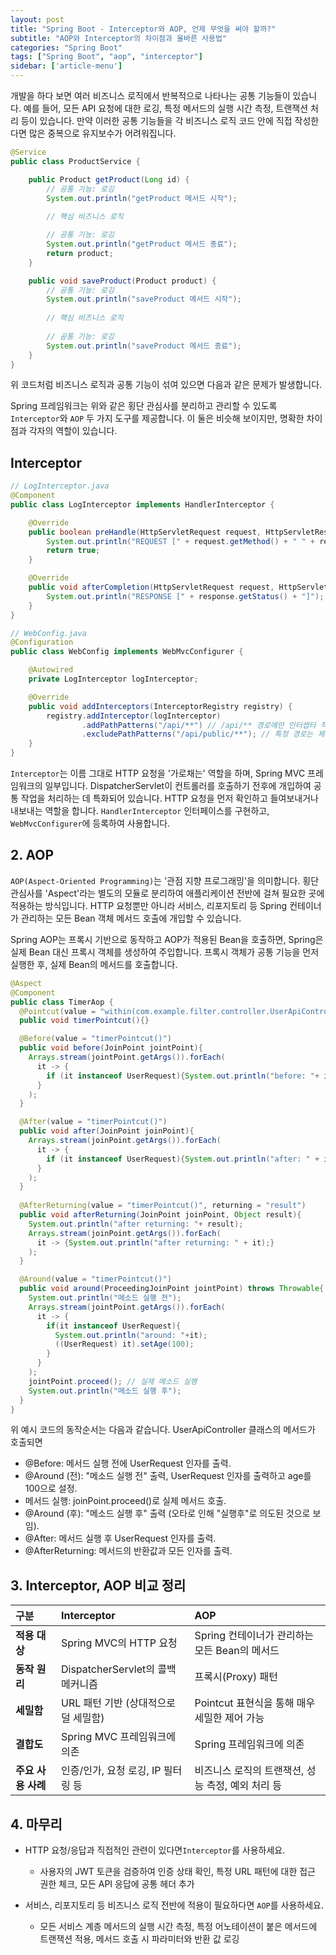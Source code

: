 ```yaml
---
layout: post
title: "Spring Boot - Interceptor와 AOP, 언제 무엇을 써야 할까?"
subtitle: "AOP와 Interceptor의 차이점과 올바른 사용법"
categories: "Spring Boot"
tags: ["Spring Boot", "aop", "interceptor"]
sidebar: ['article-menu']
---
```


개발을 하다 보면 여러 비즈니스 로직에서 반복적으로 나타나는 공통 기능들이 있습니다. 
예를 들어, 모든 API 요청에 대한 로깅, 특정 메서드의 실행 시간 측정, 트랜잭션 처리 등이 있습니다.
만약 이러한 공통 기능들을 각 비즈니스 로직 코드 안에 직접 작성한다면 많은 중복으로 유지보수가 어려워집니다.

```java
@Service
public class ProductService {

    public Product getProduct(Long id) {
        // 공통 기능: 로깅
        System.out.println("getProduct 메서드 시작");
        
        // 핵심 비즈니스 로직

        // 공통 기능: 로깅
        System.out.println("getProduct 메서드 종료");
        return product;
    }

    public void saveProduct(Product product) {
        // 공통 기능: 로깅
        System.out.println("saveProduct 메서드 시작");
      
        // 핵심 비즈니스 로직
      
        // 공통 기능: 로깅
        System.out.println("saveProduct 메서드 종료");
    }
}
```

위 코드처럼 비즈니스 로직과 공통 기능이 섞여 있으면 다음과 같은 문제가 발생합니다.

Spring 프레임워크는 위와 같은 횡단 관심사를 분리하고 관리할 수 있도록 `Interceptor`와 `AOP` 두 가지 도구를 제공합니다. 
이 둘은 비슷해 보이지만, 명확한 차이점과 각자의 역할이 있습니다. 

## Interceptor


```java
// LogInterceptor.java
@Component
public class LogInterceptor implements HandlerInterceptor {

    @Override
    public boolean preHandle(HttpServletRequest request, HttpServletResponse response, Object handler) throws Exception {
        System.out.println("REQUEST [" + request.getMethod() + " " + request.getRequestURI() + "]");
        return true;
    }

    @Override
    public void afterCompletion(HttpServletRequest request, HttpServletResponse response, Object handler, Exception ex) throws Exception {
        System.out.println("RESPONSE [" + response.getStatus() + "]");
    }
}

// WebConfig.java
@Configuration
public class WebConfig implements WebMvcConfigurer {

    @Autowired
    private LogInterceptor logInterceptor;

    @Override
    public void addInterceptors(InterceptorRegistry registry) {
        registry.addInterceptor(logInterceptor)
                .addPathPatterns("/api/**") // /api/** 경로에만 인터셉터 적용
                .excludePathPatterns("/api/public/**"); // 특정 경로는 제외
    }
}
```

`Interceptor`는 이름 그대로 HTTP 요청을 '가로채는' 역할을 하며, Spring MVC 프레임워크의 일부입니다.
DispatcherServlet이 컨트롤러를 호출하기 전후에 개입하여 공통 작업을 처리하는 데 특화되어 있습니다.
HTTP 요청을 먼저 확인하고 들여보내거나 내보내는 역할을 합니다.
`HandlerInterceptor` 인터페이스를 구현하고, `WebMvcConfigurer`에 등록하여 사용합니다.



## 2. AOP
`AOP(Aspect-Oriented Programming)`는 '관점 지향 프로그래밍'을 의미합니다. 
횡단 관심사를 'Aspect'라는 별도의 모듈로 분리하여 애플리케이션 전반에 걸쳐 필요한 곳에 적용하는 방식입니다. 
HTTP 요청뿐만 아니라 서비스, 리포지토리 등 Spring 컨테이너가 관리하는 모든 Bean 객체 메서드 호출에 개입할 수 있습니다.

Spring AOP는 프록시 기반으로 동작하고 AOP가 적용된 Bean을 호출하면, Spring은 실제 Bean 대신 프록시 객체를 생성하여 주입합니다.
프록시 객체가 공통 기능을 먼저 실행한 후, 실제 Bean의 메서드를 호출합니다.
```java
@Aspect
@Component
public class TimerAop {
  @Pointcut(value = "within(com.example.filter.controller.UserApiController)")
  public void timerPointcut(){}

  @Before(value = "timerPointcut()")
  public void before(JoinPoint jointPoint){
    Arrays.stream(jointPoint.getArgs()).forEach(
      it -> {
        if (it instanceof UserRequest){System.out.println("before: "+ it);}
      }
    );
  }

  @After(value = "timerPointcut()")
  public void after(JoinPoint joinPoint){
    Arrays.stream(joinPoint.getArgs()).forEach(
      it -> {
        if (it instanceof UserRequest){System.out.println("after: " + it);}
      }
    );
  }
  
  @AfterReturning(value = "timerPointcut()", returning = "result") 
  public void afterReturning(JoinPoint joinPoint, Object result){
    System.out.println("after returning: "+ result);
    Arrays.stream(joinPoint.getArgs()).forEach(
      it -> {System.out.println("after returning: " + it);}
    );
  }

  @Around(value = "timerPointcut()")
  public void around(ProceedingJoinPoint jointPoint) throws Throwable{
    System.out.println("메소드 실행 전");
    Arrays.stream(jointPoint.getArgs()).forEach(
      it -> {
        if(it instanceof UserRequest){
          System.out.println("around: "+it);
          ((UserRequest) it).setAge(100);
        }
      }
    );
    jointPoint.proceed(); // 실제 메소드 실행
    System.out.println("메소드 실행 후");
  }
}
```

위 예시 코드의 동작순서는 다음과 같습니다. UserApiController 클래스의 메서드가 호출되면

- @Before: 메서드 실행 전에 UserRequest 인자를 출력.
- @Around (전): "메소드 실행 전" 출력, UserRequest 인자를 출력하고 age를 100으로 설정.
- 메서드 실행: joinPoint.proceed()로 실제 메서드 호출.
- @Around (후): "메소드 실행 후" 출력 (오타로 인해 "실행후"로 의도된 것으로 보임).
- @After: 메서드 실행 후 UserRequest 인자를 출력.
- @AfterReturning: 메서드의 반환값과 모든 인자를 출력.



## 3. Interceptor, AOP 비교 정리

| 구분 | Interceptor | AOP                            |
| :--- | :--- |:-------------------------------|
| **적용 대상** | Spring MVC의 HTTP 요청 | Spring 컨테이너가 관리하는 모든 Bean의 메서드 |
| **동작 원리** | DispatcherServlet의 콜백 메커니즘 | 프록시(Proxy) 패턴                  |
| **세밀함** | URL 패턴 기반 (상대적으로 덜 세밀함) | Pointcut 표현식을 통해 매우 세밀한 제어 가능  |
| **결합도** | Spring MVC 프레임워크에 의존 | Spring 프레임워크에 의존               |
| **주요 사용 사례**| 인증/인가, 요청 로깅, IP 필터링 등 | 비즈니스 로직의 트랜잭션, 성능 측정, 예외 처리 등  |

## 4. 마무리

- HTTP 요청/응답과 직접적인 관련이 있다면`Interceptor`를 사용하세요.
    - 사용자의 JWT 토큰을 검증하여 인증 상태 확인, 특정 URL 패턴에 대한 접근 권한 체크, 모든 API 응답에 공통 헤더 추가

- 서비스, 리포지토리 등 비즈니스 로직 전반에 적용이 필요하다면 `AOP`를 사용하세요.
    - 모든 서비스 계층 메서드의 실행 시간 측정, 특정 어노테이션이 붙은 메서드에 트랜잭션 적용, 메서드 호출 시 파라미터와 반환 값 로깅

